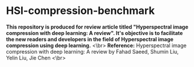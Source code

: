 # HSI-compression-benchmark
**This repository is produced for review article titled "Hyperspectral image compression with deep learning: A review".
It's objective is to facilitate the new readers and developers in the field of Hyperspectral image compression using deep learning.** <\br>
**Reference:** Hyperspectral image compression with deep learning: A review   by  Fahad Saeed, Shumin Liu, Yelin Liu, Jie Chen <\br>
